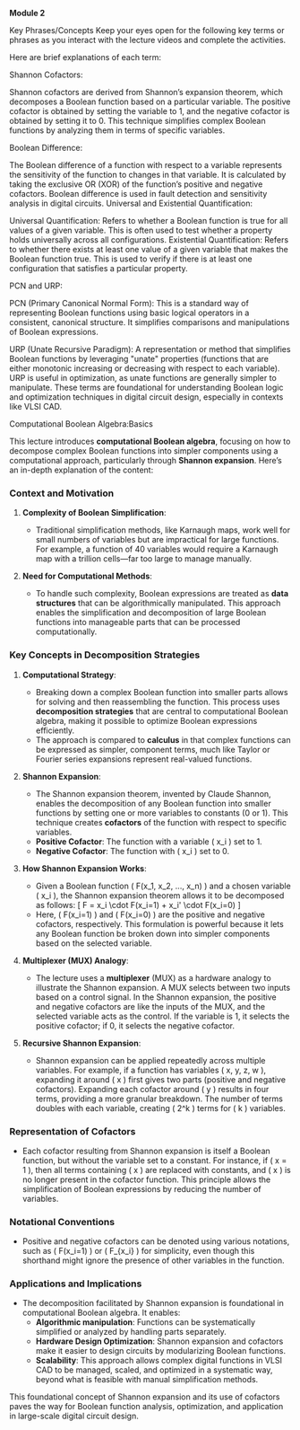 **Module 2**

Key Phrases/Concepts 
Keep your eyes open for the following key terms or phrases as you interact with the lecture videos and complete the activities.

Here are brief explanations of each term:

Shannon Cofactors:

Shannon cofactors are derived from Shannon’s expansion theorem, which decomposes a Boolean function based on a particular variable. The positive cofactor is obtained by setting the variable to 1, and the negative cofactor is obtained by setting it to 0. This technique simplifies complex Boolean functions by analyzing them in terms of specific variables.

Boolean Difference:

The Boolean difference of a function with respect to a variable represents the sensitivity of the function to changes in that variable. It is calculated by taking the exclusive OR (XOR) of the function’s positive and negative cofactors. Boolean difference is used in fault detection and sensitivity analysis in digital circuits.
Universal and Existential Quantification:

Universal Quantification: Refers to whether a Boolean function is true for all values of a given variable. This is often used to test whether a property holds universally across all configurations.
Existential Quantification: Refers to whether there exists at least one value of a given variable that makes the Boolean function true. This is used to verify if there is at least one configuration that satisfies a particular property.

PCN and URP:

PCN (Primary Canonical Normal Form): This is a standard way of representing Boolean functions using basic logical operators in a consistent, canonical structure. It simplifies comparisons and manipulations of Boolean expressions.

URP (Unate Recursive Paradigm): A representation or method that simplifies Boolean functions by leveraging "unate" properties (functions that are either monotonic increasing or decreasing with respect to each variable). 
URP is useful in optimization, as unate functions are generally simpler to manipulate.
These terms are foundational for understanding Boolean logic and optimization techniques in digital circuit design, especially in contexts like VLSI CAD.

Computational Boolean Algebra:Basics

This lecture introduces **computational Boolean algebra**, focusing on how to decompose complex Boolean functions into simpler components using a computational approach, particularly through **Shannon expansion**. Here’s an in-depth explanation of the content:

### Context and Motivation
1. **Complexity of Boolean Simplification**:
   - Traditional simplification methods, like Karnaugh maps, work well for small numbers of variables but are impractical for large functions. For example, a function of 40 variables would require a Karnaugh map with a trillion cells—far too large to manage manually.

2. **Need for Computational Methods**:
   - To handle such complexity, Boolean expressions are treated as **data structures** that can be algorithmically manipulated. This approach enables the simplification and decomposition of large Boolean functions into manageable parts that can be processed computationally.

### Key Concepts in Decomposition Strategies
1. **Computational Strategy**:
   - Breaking down a complex Boolean function into smaller parts allows for solving and then reassembling the function. This process uses **decomposition strategies** that are central to computational Boolean algebra, making it possible to optimize Boolean expressions efficiently.
   - The approach is compared to **calculus** in that complex functions can be expressed as simpler, component terms, much like Taylor or Fourier series expansions represent real-valued functions.

2. **Shannon Expansion**:
   - The Shannon expansion theorem, invented by Claude Shannon, enables the decomposition of any Boolean function into smaller functions by setting one or more variables to constants (0 or 1). This technique creates **cofactors** of the function with respect to specific variables.
   - **Positive Cofactor**: The function with a variable \( x_i \) set to 1.
   - **Negative Cofactor**: The function with \( x_i \) set to 0.

3. **How Shannon Expansion Works**:
   - Given a Boolean function \( F(x_1, x_2, ..., x_n) \) and a chosen variable \( x_i \), the Shannon expansion theorem allows it to be decomposed as follows:
     \[
     F = x_i \cdot F(x_i=1) + x_i' \cdot F(x_i=0)
     \]
   - Here, \( F(x_i=1) \) and \( F(x_i=0) \) are the positive and negative cofactors, respectively. This formulation is powerful because it lets any Boolean function be broken down into simpler components based on the selected variable.

4. **Multiplexer (MUX) Analogy**:
   - The lecture uses a **multiplexer** (MUX) as a hardware analogy to illustrate the Shannon expansion. A MUX selects between two inputs based on a control signal. In the Shannon expansion, the positive and negative cofactors are like the inputs of the MUX, and the selected variable acts as the control. If the variable is 1, it selects the positive cofactor; if 0, it selects the negative cofactor.

5. **Recursive Shannon Expansion**:
   - Shannon expansion can be applied repeatedly across multiple variables. For example, if a function has variables \( x, y, z, w \), expanding it around \( x \) first gives two parts (positive and negative cofactors). Expanding each cofactor around \( y \) results in four terms, providing a more granular breakdown. The number of terms doubles with each variable, creating \( 2^k \) terms for \( k \) variables.

### Representation of Cofactors
- Each cofactor resulting from Shannon expansion is itself a Boolean function, but without the variable set to a constant. For instance, if \( x = 1 \), then all terms containing \( x \) are replaced with constants, and \( x \) is no longer present in the cofactor function. This principle allows the simplification of Boolean expressions by reducing the number of variables.

### Notational Conventions
- Positive and negative cofactors can be denoted using various notations, such as \( F(x_i=1) \) or \( F_{x_i} \) for simplicity, even though this shorthand might ignore the presence of other variables in the function.

### Applications and Implications
- The decomposition facilitated by Shannon expansion is foundational in computational Boolean algebra. It enables:
  - **Algorithmic manipulation**: Functions can be systematically simplified or analyzed by handling parts separately.
  - **Hardware Design Optimization**: Shannon expansion and cofactors make it easier to design circuits by modularizing Boolean functions.
  - **Scalability**: This approach allows complex digital functions in VLSI CAD to be managed, scaled, and optimized in a systematic way, beyond what is feasible with manual simplification methods.

This foundational concept of Shannon expansion and its use of cofactors paves the way for Boolean function analysis, optimization, and application in large-scale digital circuit design.


